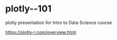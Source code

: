 # plotly--101
plotly presentation for Intro to Data Science course

https://plotly-r.com/overview.html
